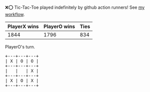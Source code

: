 :x::o: Tic-Tac-Toe played indefinitely by github action runners! See [my workflow](.github/workflows/play.yaml).

|PlayerX wins|PlayerO wins|Ties|
|-|-|-|
|1844|1796|834|

PlayerO's turn.

<pre>
+---+---+---+
| X | O | O |
+---+---+---+
|   |   | X |
+---+---+---+
| X | O | X |
+---+---+---+
</pre>
